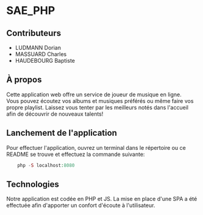 # SAE_PHP

## Contributeurs

- LUDMANN Dorian
- MASSUARD Charles
- HAUDEBOURG Baptiste
  
## À propos

Cette application web offre un service de joueur de musique en ligne.  
Vous pouvez écoutez vos albums et musiques préférés ou même faire vos propre playlist. Laissez vous tenter par les meilleurs notés dans l'accueil afin de découvrir de nouveaux talents!  

## Lanchement de l'application

Pour effectuer l'application, ouvrez un terminal dans le répertoire ou ce README se trouve et effectuez la commande suivante:  
```php
    php -S localhost:8080
```

## Technologies

Notre application est codée en PHP et JS. La mise en place d'une SPA a été effectuée afin d'apporter un confort d'écoute à l'utilisateur.  
